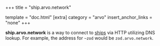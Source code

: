 +++
title = "ship.arvo.network"

template = "doc.html"
[extra]
category = "arvo"
insert_anchor_links = "none"
+++

**ship.arvo.network** is a way to connect to [ships](../ship) via HTTP utilizing DNS lookup. For example, the address for `~zod` would be `zod.arvo.network`. 
